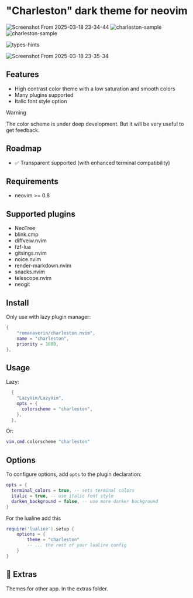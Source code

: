 # "Charleston" dark theme for neovim

![Screenshot From 2025-03-18 23-34-44](https://github.com/user-attachments/assets/8986ee3a-7fe7-48ec-a27e-3d15602f80a5)
![charleston-sample](https://github.com/user-attachments/assets/a52fca45-12b7-4274-9c31-431f2480c9d5)
![charleston-sample](https://github.com/user-attachments/assets/e21d4d56-0ceb-41c5-9818-fe84008ef8b6)

![types-hints](https://github.com/user-attachments/assets/5bdbf46c-afce-43ed-a171-88c1ab536997)

![Screenshot From 2025-03-18 23-35-34](https://github.com/user-attachments/assets/7ccb9bc7-6514-4b53-962c-42a574258946)

## Features

- High contrast color theme with a low saturation and smooth colors
- Many plugins supported
- Italic font style option

> [!WARNING]
> The color scheme is under deep development.
> But it will be very useful to get feedback.

## Roadmap

- ✅ Transparent supported (with enhanced terminal compatibility)

## Requirements

- neovim >= 0.8

## Supported plugins

- NeoTree
- blink.cmp
- diffveiw.nvim
- fzf-lua
- gitsings.nvim
- noice.nvim
- render-markdown.nvim
- snacks.nvim
- telescope.nvim
- neogit

## Install

Only use with lazy plugin manager:

```lua
{
    "romanaverin/charleston.nvim",
    name = "charleston",
    priority = 1000,
},
```

## Usage

Lazy:

```lua
  {
    "LazyVim/LazyVim",
    opts = {
      colorscheme = "charleston",
    },
  },
```

Or:

```lua
vim.cmd.colorscheme "charleston"
```

## Options

To configure options, add `opts` to the plugin declaration:

```lua
opts = {
  terminal_colors = true, -- sets terminal colors
  italic = true, -- use italic font style
  darken_background = false, -- use more darker background
}
```

For the lualine add this

```lua
require('lualine').setup {
    options = {
        theme = "charleston"
        -- ... the rest of your lualine config
    }
}
```

## 🍭 Extras

Themes for other app. In the extras folder.
